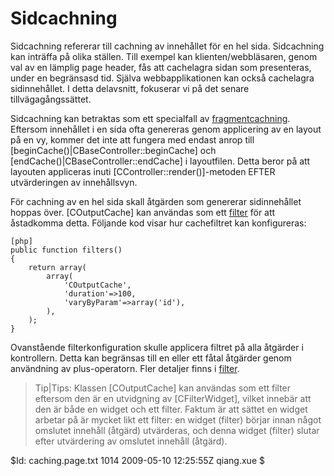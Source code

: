 Sidcachning
===========

Sidcachning refererar till cachning av innehållet för en hel sida. Sidcachning 
kan inträffa på olika ställen. Till exempel kan klienten/webbläsaren, genom val 
av en lämplig page header, fås att cachelagra sidan som presenteras, under en 
begränsasd tid. Själva webbapplikationen kan också cachelagra sidinnehållet. I 
detta delavsnitt, fokuserar vi på det senare tillvägagångssättet.

Sidcachning kan betraktas som ett specialfall av 
[fragmentcachning](/doc/guide/caching.fragment). Eftersom innehållet i en sida 
ofta genereras genom applicering av en layout på en vy, kommer det inte att 
fungera med endast anrop till [beginCache()|CBaseController::beginCache] och 
[endCache()|CBaseController::endCache] i layoutfilen. Detta beror på att 
layouten appliceras inuti [CController::render()]-metoden EFTER utvärderingen av 
innehållsvyn.

För cachning av en hel sida skall åtgärden som genererar sidinnehållet hoppas 
över. [COutputCache] kan användas som ett 
[filter](/doc/guide/basics.controller#filter) för att åstadkomma detta. Följande kod 
visar hur cachefiltret kan konfigureras:

~~~
[php]
public function filters()
{
	return array(
		array(
			'COutputCache',
			'duration'=>100,
			'varyByParam'=>array('id'),
		),
	);
}
~~~

Ovanstående filterkonfiguration skulle applicera filtret på alla åtgärder i 
kontrollern. Detta kan begränsas till en eller ett fåtal åtgärder genom 
användning av plus-operatorn. Fler detaljer finns i 
[filter](/doc/guide/basics.controller#filter).

> Tip|Tips: Klassen [COutputCache] kan användas som ett filter eftersom den är en 
utvidgning av [CFilterWidget], vilket innebär att den är både en widget och ett 
filter. Faktum är att sättet en widget arbetar på är mycket likt ett filter: en 
widget (filter) börjar innan något omslutet innehåll (åtgärd) utvärderas, och 
denna widget (filter) slutar efter utvärdering av omslutet innehåll (åtgärd).

<div class="revision">$Id: caching.page.txt 1014 2009-05-10 12:25:55Z qiang.xue $</div>